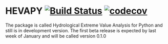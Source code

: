 # HEVAPY [![Build Status](https://travis-ci.org/melioristic/hevapy.svg?branch=master)](https://travis-ci.org/melioristic/hevapy) [![codecov](https://codecov.io/gh/melioristic/hevapy/branch/master/graph/badge.svg?token=YUQQ7F732V)](https://codecov.io/gh/melioristic/hevapy)

The package is called Hydrological Extreme Value Analysis for Python and still is in development version. The first beta release is expected by last week of January and will be called version 0.1.0


